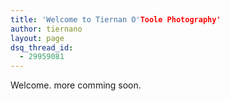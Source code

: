 ```yaml
---
title: 'Welcome to Tiernan O'Toole Photography'
author: tiernano
layout: page
dsq_thread_id:
  - 29959081
---
```

Welcome. more comming soon.